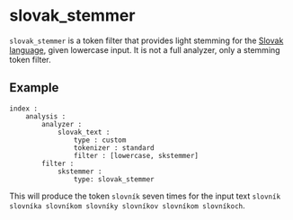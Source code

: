 slovak_stemmer
==============

`slovak_stemmer` is a token filter that provides light stemming for the
[Slovak language](https://en.wikipedia.org/wiki/Slovak_language), given
lowercase input. It is not a full analyzer, only a stemming token filter.

Example
-------
```
index :
    analysis :
        analyzer :
            slovak_text :
                type : custom
                tokenizer : standard
                filter : [lowercase, skstemmer]
        filter :
        	skstemmer :
        		type: slovak_stemmer
```

This will produce the token `slovník` seven times for the input text
`slovník slovníka slovníkom slovníky slovníkov slovníkom slovníkoch`.